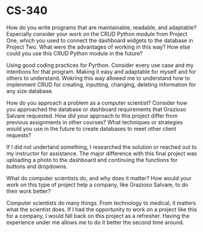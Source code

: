 # CS-340
How do you write programs that are maintainable, readable, and adaptable? Especially consider your work on the CRUD Python module from Project One, which you used to connect the dashboard widgets to the database in Project Two. What were the advantages of working in this way? How else could you use this CRUD Python module in the future?

Using good coding practices for Pyrthon. Consider every use case and my intentions for that program. Making it easy and adaptable for myself and for others to understand. Wokring this way allowed me to understand how to implenment CRUD for creating, inputting, changing, deleting information for any size database.

How do you approach a problem as a computer scientist? Consider how you approached the database or dashboard requirements that Grazioso Salvare requested. How did your approach to this project differ from previous assignments in other courses? What techniques or strategies would you use in the future to create databases to meet other client requests?

If I did not undertand something, I researched the solution or reached out to my instructor for assistance. The major difference with this final project was uploading a photo to the dashboard and continuing the functions for buttons and dropdowns.

What do computer scientists do, and why does it matter? How would your work on this type of project help a company, like Grazioso Salvare, to do their work better?

Computer scientists do many things. From technology to medical, it matters what the scientist does. If I had the opportunity to work on a project like this for a company, I would fall back on this project as a refresher. Having the experience under me allows me to do it better the second time around. 
